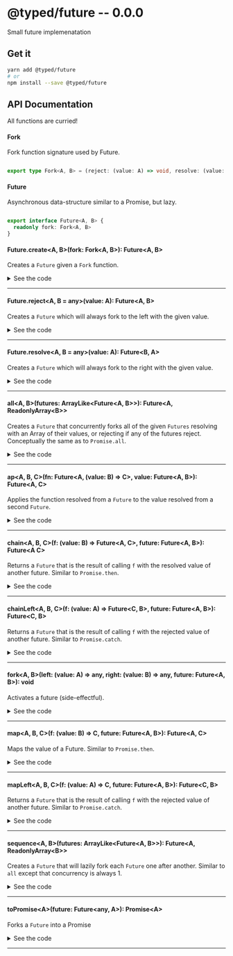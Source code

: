 # @typed/future -- 0.0.0

Small future implemenatation

## Get it
```sh
yarn add @typed/future
# or
npm install --save @typed/future
```

## API Documentation

All functions are curried!

#### Fork

<p>

Fork function signature used by Future.

</p>


```typescript

export type Fork<A, B> = (reject: (value: A) => void, resolve: (value: B) => void) => void

```


#### Future

<p>

Asynchronous data-structure similar to a Promise, but lazy.

</p>


```typescript

export interface Future<A, B> {
  readonly fork: Fork<A, B>
}

```


#### Future.create\<A, B\>(fork: Fork\<A, B\>): Future\<A, B\>

<p>

Creates a `Future` given a `Fork` function.

</p>


<details>
<summary>See the code</summary>

```typescript

export const create = <A, B>(fork: Fork<A, B>): Future<A, B> => ({ fork })

```

</details>
<hr />


#### Future.reject\<A, B = any\>(value: A): Future\<A, B\>

<p>

Creates a `Future` which will always fork to the left with the given value.

</p>


<details>
<summary>See the code</summary>

```typescript

export const reject = <A, B = any>(value: A): Future<A, B> => create(reject => reject(value))
}

```

</details>
<hr />


#### Future.resolve\<A, B = any\>(value: A): Future\<B, A\>

<p>

Creates a `Future` which will always fork to the right with the given value.

</p>


<details>
<summary>See the code</summary>

```typescript

export const of = <A, B = any>(value: A): Future<B, A> => create((_, resolve) => resolve(value))

```

</details>
<hr />


#### all\<A, B\>(futures: ArrayLike\<Future\<A, B\>\>): Future\<A, ReadonlyArray\<B\>\>

<p>

Creates a `Future` that concurrently forks all of the given `Futures` resolving
with an Array of their values, or rejecting if any of the futures reject. Conceptually 
the same as to `Promise.all`.

</p>


<details>
<summary>See the code</summary>

```typescript

export function all<A, B>(futures: ArrayLike<Future<A, B>>): Future<A, ReadonlyArray<B>> {
  return Future.create<A, ReadonlyArray<B>>((reject, resolve) => {
    const promises: Array<Promise<B>> = []

    for (let i = 0; i < futures.length; ++i) promises[i] = toPromise(futures[i])

    Promise.all(promises).then(resolve).catch(reject)
  })
}

```

</details>
<hr />


#### ap\<A, B, C\>(fn: Future\<A, (value: B) =\> C\>, value: Future\<A, B\>): Future\<A, C\>

<p>

Applies the function resolved from a `Future` to the value resolved from a 
second `Future`.

</p>


<details>
<summary>See the code</summary>

```typescript

export const ap: FutureAp = function ap<A, B, C>(
  fn: Future<A, (value: B) => C>,
  value?: Future<A, B>
): any {
  if (!value) return (value: Future<A, B>) => __ap(fn, value)

  return __ap(fn, value)
}

function __ap<A, B, C>(fn: Future<A, (value: B) => C>, value: Future<A, B>): Future<A, C> {
  return chain(f => map(f, value), fn)
}

export type FutureAp = {
  <A, B, C>(fn: Future<A, (value: B) => C>, value: Future<A, B>): Future<A, C>
  <A, B, C>(fn: Future<A, (value: B) => C>): (value: Future<A, B>) => Future<A, C>
}

```

</details>
<hr />


#### chain\<A, B, C\>(f: (value: B) =\> Future\<A, C\>, future: Future\<A, B\>): Future\<A C\>

<p>

Returns a `Future` that is the result of calling `f` with the resolved 
value of another future. Similar to `Promise.then`.

</p>


<details>
<summary>See the code</summary>

```typescript

export const chain: FutureChain = function chain<A, B, C>(
  f: (value: B) => Future<A, C>,
  future?: Future<A, B>
): any {
  if (!future) return (future: Future<A, B>) => __chain(f, future)

  return __chain(f, future)
}

function __chain<A, B, C>(f: (value: B) => Future<A, C>, future: Future<A, B>): Future<A, C> {
  return Future.create((reject, resolve) => {
    future.fork(reject, value => f(value).fork(reject, resolve))
  })
}

export type FutureChain = {
  <A, B, C>(f: (value: B) => Future<A, C>, future: Future<A, B>): Future<A, C>
  <A, B, C>(f: (value: B) => Future<A, C>): (future: Future<A, B>) => Future<A, C>
}

```

</details>
<hr />


#### chainLeft\<A, B, C\>(f: (value: A) =\> Future\<C, B\>, future: Future\<A, B\>): Future\<C, B\>

<p>

Returns a `Future` that is the result of calling `f` with the rejected 
value of another future. Similar to `Promise.catch`.

</p>


<details>
<summary>See the code</summary>

```typescript

export const chainLeft: FutureChainLeft = function chainLeft<A, B, C>(
  f: (value: A) => Future<C, B>,
  future?: Future<A, B>
): any {
  if (!future) return (future: Future<A, B>) => __chainLeft(f, future)

  return __chainLeft(f, future)
}

function __chainLeft<A, B, C>(f: (value: A) => Future<C, B>, future: Future<A, B>): Future<C, B> {
  return Future.create((reject, resolve) => {
    future.fork(value => f(value).fork(reject, resolve), resolve)
  })
}

export type FutureChainLeft = {
  <A, B, C>(f: (value: A) => Future<C, B>, future: Future<A, B>): Future<C, B>
  <A, B, C>(f: (value: A) => Future<C, B>): (future: Future<A, B>) => Future<C, B>
}

```

</details>
<hr />


#### fork\<A, B\>(left: (value: A) =\> any, right: (value: B) =\> any, future: Future\<A, B\>): void

<p>

Activates a future (side-effectful).

</p>


<details>
<summary>See the code</summary>

```typescript

export const fork: ForkFn = function fork<A, B>(
  left: (value: A) => any,
  right?: (value: B) => any,
  future?: Future<A, B>
) {
  if (right === void 0)
    return (right: (value: B) => any, future?: Future<A, B>) => fork(left, right, future)

  if (future === void 0) return (future: Future<A, B>) => forkFuture(left, right, future)

  return forkFuture(left, right, future)
} as ForkFn

function forkFuture<A, B>(
  left: (value: A) => any,
  right: (value: B) => any,
  future: Future<A, B>
): void {
  future.fork(left, right)
}

export interface ForkFn {
  <A, B>(left: (value: A) => any, right: (value: B) => any, future: Future<A, B>): void
  <A, B>(left: (value: A) => any): (right: (value: B) => any, future: Future<A, B>) => void
  <A, B>(left: (value: A) => any, right: (value: B) => any): (future: Future<A, B>) => void
  <A, B>(left: (value: A) => any): (right: (value: B) => any) => (future: Future<A, B>) => void
}

```

</details>
<hr />


#### map\<A, B, C\>(f: (value: B) =\> C, future: Future\<A, B\>): Future\<A, C\>

<p>

Maps the value of a Future. Similar to `Promise.then`.

</p>


<details>
<summary>See the code</summary>

```typescript

export const map: FutureMap = function map<A, B, C>(
  f: (value: B) => C,
  future?: Future<A, B>
): any {
  if (!future) return (future: Future<A, B>) => __map(f, future)

  return __map(f, future)
}

function __map<A, B, C>(f: (value: B) => C, future: Future<A, B>): Future<A, C> {
  return chain(b => Future.of(f(b)), future)
}

export type FutureMap = {
  <A, B, C>(f: (value: B) => C, future: Future<A, B>): Future<A, C>
  <A, B, C>(f: (value: B) => C): (future: Future<A, B>) => Future<A, C>
}

```

</details>
<hr />


#### mapLeft\<A, B, C\>(f: (value: A) =\> C, future: Future\<A, B\>): Future\<C, B\>

<p>

Returns a `Future` that is the result of calling `f` with the rejected 
value of another future. Similar to `Promise.catch`.

</p>


<details>
<summary>See the code</summary>

```typescript

export const mapLeft: FutureMapLeft = function mapLeft<A, B, C>(
  f: (value: A) => C,
  future?: Future<A, B>
): any {
  if (!future) return (future: Future<A, B>) => __mapLeft(f, future)

  return __mapLeft(f, future)
}

function __mapLeft<A, B, C>(f: (value: A) => C, future: Future<A, B>): Future<C, B> {
  return chainLeft(value => Future.reject(f(value)), future)
}

export type FutureMapLeft = {
  <A, B, C>(f: (value: A) => C, future: Future<A, B>): Future<C, B>
  <A, B, C>(f: (value: A) => C): (future: Future<A, B>) => Future<C, B>
}

```

</details>
<hr />


#### sequence\<A, B\>(futures: ArrayLike\<Future\<A, B\>\>): Future\<A, ReadonlyArray\<B\>\>

<p>

Creates a `Future` that will lazily fork each `Future` one after another.
Similar to `all` except that concurrency is always 1.

</p>


<details>
<summary>See the code</summary>

```typescript

export function sequence<A, B>(futures: ArrayLike<Future<A, B>>): Future<A, ReadonlyArray<B>> {
  let seed = Future.of<Array<B>, A>([])

  for (let i = 0; i < futures.length; ++i) {
    const future = futures[i]

    seed = chain(values => map(value => values.concat(value), future), seed)
  }

  return seed
}

```

</details>
<hr />


#### toPromise\<A\>(future: Future\<any, A\>): Promise\<A\>

<p>

Forks a `Future` into a Promise

</p>


<details>
<summary>See the code</summary>

```typescript

export function toPromise<A>(future: Future<any, PromiseLike<A>>): Promise<A>
export function toPromise<A>(future: Future<any, A>): Promise<A>
export function toPromise<A>(future: Future<any, A>): Promise<A> {
  return new Promise<A>((resolve, reject) => future.fork(reject, resolve))
}

```

</details>
<hr />

